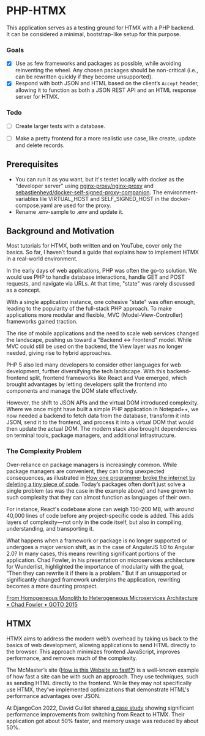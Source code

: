 # PHP-HTMX
This application serves as a testing ground for HTMX with a PHP backend. It can be considered a minimal, bootstrap-like setup for this purpose.

### Goals
- [x] Use as few frameworks and packages as possible, while avoiding reinventing the wheel. Any chosen packages should be non-critical (i.e., can be rewritten quickly if they become unsupported).
- [x] Respond with both JSON and HTML based on the client’s `Accept` header, allowing it to function as both a JSON REST API and an HTML response server for HTMX.

### Todo
- [ ]  Create larger tests with a database.
- [ ]  Make a pretty frontend for a more realistic use case, like create, update and delete records. 


## Prerequisites

- You can run it as you want, but it's testet locally with docker as the "developer server" using [nginx-proxy/nginx-proxy](https://github.com/nginx-proxy/nginx-proxy) and [sebastienheyd/docker-self-signed-proxy-companion](https://github.com/sebastienheyd/docker-self-signed-proxy-companion). The environment-variables lile VIRTUAL_HOST and SELF_SIGNED_HOST in the docker-compose.yaml are used for the proxy.
- Rename .env-sample to .env and update it.


## Background and Motivation

Most tutorials for HTMX, both written and on YouTube, cover only the basics. So far, I haven’t found a guide that explains how to implement HTMX in a real-world environment.

In the early days of web applications, PHP was often the go-to solution. We would use PHP to handle database interactions, handle GET and POST requests, and navigate via URLs. At that time, "state" was rarely discussed as a concept.

With a single application instance, one cohesive "state" was often enough, leading to the popularity of the full-stack PHP approach. To make applications more modular and flexible, MVC (Model-View-Controller) frameworks gained traction.

The rise of mobile applications and the need to scale web services changed the landscape, pushing us toward a "Backend <-> Frontend" model. While MVC could still be used on the backend, the View layer was no longer needed, giving rise to hybrid approaches.

PHP 5 also led many developers to consider other languages for web development, further diversifying the tech landscape. With this backend-frontend split, frontend frameworks like React and Vue emerged, which brought advantages by letting developers split the frontend into components and manage the DOM state effectively.

However, the shift to JSON APIs and the virtual DOM introduced complexity. Where we once might have built a simple PHP application in Notepad++, we now needed a backend to fetch data from the database, transform it into JSON, send it to the frontend, and process it into a virtual DOM that would then update the actual DOM. The modern stack also brought dependencies on terminal tools, package managers, and additional infrastructure.

### The Complexity Problem

Over-reliance on package managers is increasingly common. While package managers are convenient, they can bring unexpected consequences, as illustrated in [How one programmer broke the internet by deleting a tiny piece of code](https://qz.com/646467/how-one-programmer-broke-the-internet-by-deleting-a-tiny-piece-of-code). Today’s packages often don’t just solve a single problem (as was the case in the example above) and have grown to such complexity that they can almost function as languages of their own.

For instance, React's codebase alone can weigh 150-200 MB, with around 40,000 lines of code before any project-specific code is added. This adds layers of complexity—not only in the code itself, but also in compiling, understanding, and transporting it.

What happens when a framework or package is no longer supported or undergoes a major version shift, as in the case of AngularJS 1.0 to Angular 2.0? In many cases, this means rewriting significant portions of the application. Chad Fowler, in his presentation on microservices architecture for Wunderlist, highlighted the importance of modularity with the goal, “Then they can rewrite it if there is a problem.” But if an unsupported or significantly changed framework underpins the application, rewriting becomes a more daunting prospect.

[From Homogeneous Monolith to Heterogeneous Microservices Architecture • Chad Fowler • GOTO 2015](https://www.youtube.com/watch?v=sAsRtZEGMMQ)

## HTMX
HTMX aims to address the modern web’s overhead by taking us back to the basics of web development, allowing applications to send HTML directly to the browser. This approach minimizes frontend JavaScript, improves performance, and removes much of the complexity.

The McMaster’s site ([How is this Website so fast!?](https://www.youtube.com/watch?v=-Ln-8QM8KhQ)) is a well-known example of how fast a site can be with such an approach. They use techniques, such as sending HTML directly to the frontend. While they may not specifically use HTMX, they’ve implemented optimizations that demonstrate HTML's performance advantages over JSON.

At DjangoCon 2022, David Guillot shared [a case study](https://www.youtube.com/watch?v=3GObi93tjZI) showing significant performance improvements from switching from React to HTMX. Their application got about 50% faster, and memory usage was reduced by about 50%.
